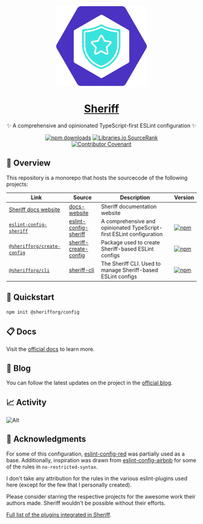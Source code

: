 <div align="center">
  <a href="https://www.eslint-config-sheriff.dev">
      <img src="https://github.com/AndreaPontrandolfo/sheriff/blob/master/apps/docs-website/public/img/sheriff-logo.svg" width="240">
    <h1 align="center">Sheriff</h1>
  </a>
  <p align="center">
    ✨ A comprehensive and opinionated TypeScript-first ESLint configuration ✨
  </p>
  <div>

[![npm downloads](https://img.shields.io/npm/dm/eslint-config-sheriff.svg?label=npm%20downloads&color=1A786D)](https://www.npmjs.com/package/eslint-config-sheriff)
[![Libraries.io SourceRank](https://img.shields.io/librariesio/sourcerank/npm/eslint-config-sheriff?logo=librariesdotio&style=flat-square&color=1A786D)](https://libraries.io/npm/eslint-config-sheriff/sourcerank)<br />
[![Contributor Covenant](https://img.shields.io/badge/Contributor%20Covenant-2.1-4baaaa.svg?color=1A786D)](CODE_OF_CONDUCT.md)

  </div>
</div>


## 🥳 Overview

This repository is a monorepo that hosts the sourcecode of the following projects:

| Link                                                                           | Source                                                                                                            | Description                                                           | Version                                                                                                                                                  |
| ------------------------------------------------------------------------------ | ----------------------------------------------------------------------------------------------------------------- | --------------------------------------------------------------------- | -------------------------------------------------------------------------------------------------------------------------------------------------------- |
| [Sheriff docs website](https://www.eslint-config-sheriff.dev)                          | [docs-website](https://github.com/AndreaPontrandolfo/sheriff/tree/master/apps/docs-website)                       | Sheriff documentation website                                         | |
| [`eslint-config-sheriff`](https://www.npmjs.com/package/eslint-config-sheriff) | [eslint-config-sheriff](https://github.com/AndreaPontrandolfo/sheriff/tree/master/packages/eslint-config-sheriff) | A comprehensive and opinionated TypeScript-first ESLint configuration | [![npm](https://img.shields.io/npm/v/eslint-config-sheriff.svg?color=1A786D)](https://www.npmjs.com/package/eslint-config-sheriff)                                    |
| [`@sherifforg/create-config`](https://www.npmjs.com/package/@sherifforg/create-config) | [sheriff-create-config](https://github.com/AndreaPontrandolfo/sheriff/tree/master/packages/sheriff-create-config) | Package used to create Sheriff-based ESLint configs                             | [![npm](https://img.shields.io/npm/v/@sherifforg/create-config.svg?color=1A786D)](https://www.npmjs.com/package/@sherifforg/create-config)                                    |
| [`@sherifforg/cli`](https://www.npmjs.com/package/@sherifforg/cli) | [sheriff-cli](https://github.com/AndreaPontrandolfo/sheriff/tree/master/packages/sheriff-cli) | The Sheriff CLI. Used to manage Sheriff-based ESLint configs                             | [![npm](https://img.shields.io/npm/v/@sherifforg/cli.svg?color=1A786D)](https://www.npmjs.com/package/@sherifforg/cli)                                    |

## 🚀 Quickstart

```bash
npm init @sherifforg/config
```

## 📋 Docs

Visit the [official docs](https://www.eslint-config-sheriff.dev/docs/introduction) to learn more.

## 📝 Blog

You can follow the latest updates on the project in the [official blog](https://www.eslint-config-sheriff.dev/blog).

## 📈 Activity

![Alt](https://repobeats.axiom.co/api/embed/a1f7ee2ca3d90888bb893a21c14fc8af99ac3086.svg "Repobeats analytics image")

## 💌 Acknowledgments

For some of this configuration, [eslint-config-red](https://github.com/GrosSacASac/JavaScript-Set-Up/blob/master/js/red-javascript-style-guide/index.js) was partially used as a base. Additionally, inspiration was drawn from [eslint-config-airbnb](https://github.com/airbnb/javascript/tree/master/packages/eslint-config-airbnb) for some of the rules in `no-restricted-syntax`.

I don't take any attribution for the rules in the various eslint-plugins used here (except for the few that I personally created). 

Please consider starring the respective projects for the awesome work their authors made. Sheriff wouldn't be possible without their efforts.

[Full list of the plugins integrated in Sheriff](https://www.eslint-config-sheriff.dev/docs/eslint-plugins).
